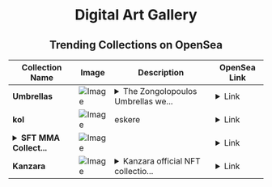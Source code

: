 <div align="center">

# Digital Art Gallery

## Trending Collections on OpenSea

| Collection Name                       | Image                                                                                     | Description                       | OpenSea Link                                                                                          |
|---------------------------------------|-------------------------------------------------------------------------------------------|-----------------------------------|--------------------------------------------------------------------------------------------------------|
| **Umbrellas** | ![Image](https://i.seadn.io/s/raw/files/98e49c4357b281b342dac5f250c8909e.jpg?w=500&auto=format?w=200&auto=format) | <details><summary>The Zongolopoulos Umbrellas we...</summary>The Zongolopoulos Umbrellas were made by the Greek sculptor Georgios Zangolopoulos. The appearance of the monument made of stainless steel changes according to the weather conditions. It is the artist's most famous work. First made for the Venice Biennale in 1993, "Umbrellas" was later installed in the European Union Council of Ministers building in Brussels and brought to Thessaloniki in 1997.</details> | <details><summary>Link</summary>[Umbrellas](https://opensea.io/collection/umbrellas-6)</details> |
| **kol** | ![Image](https://i.seadn.io/s/raw/files/4bd8506f3b1d379197913ac289d9bde7.jpg?w=500&auto=format?w=200&auto=format) | eskere | <details><summary>Link</summary>[kol](https://opensea.io/collection/kol-56)</details> |
| **<details><summary>SFT MMA Collect...</summary>SFT MMA Collection</details>** | ![Image](https://i.seadn.io/s/raw/files/e4994754644c18dd8f9c34947f540263.png?w=500&auto=format?w=200&auto=format) |  | <details><summary>Link</summary>[SFT MMA Collection](https://opensea.io/collection/sft-mma-collection)</details> |
| **Kanzara** | ![Image](https://i.seadn.io/s/raw/files/9dac84a7b9cb40def5031777703e5458.jpg?w=500&auto=format?w=200&auto=format) | <details><summary>Kanzara official NFT collectio...</summary>Kanzara official NFT collection</details> | <details><summary>Link</summary>[Kanzara](https://opensea.io/collection/kanzara-2)</details> |

</div>